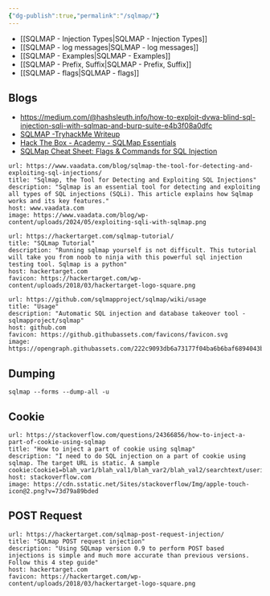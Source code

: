 ```yaml
---
{"dg-publish":true,"permalink":"/sqlmap/"}
---
```


- [[SQLMAP - Injection Types\|SQLMAP - Injection Types]]
- [[SQLMAP - log messages\|SQLMAP - log messages]]
- [[SQLMAP - Examples\|SQLMAP - Examples]]
- [[SQLMAP - Prefix, Suffix\|SQLMAP - Prefix, Suffix]]
- [[SQLMAP - flags\|SQLMAP - flags]]
## Blogs

- https://medium.com/@hashsleuth.info/how-to-exploit-dvwa-blind-sql-injection-sqli-with-sqlmap-and-burp-suite-e4b3f08a0dfc
- [SQLMAP -TryhackMe Writeup](https://www.linkedin.com/pulse/sqlmap-tryhackme-writeup-santosh-kumar-xsrwc)
- [Hack The Box - Academy - SQLMap Essentials](https://www.zwarts-sec.com/posts/Hack-The-Box-SQLMap-Essentials/)
- [SQLMap Cheat Sheet: Flags & Commands for SQL Injection](https://highon.coffee/blog/sqlmap-cheat-sheet/)


```cardlink
url: https://www.vaadata.com/blog/sqlmap-the-tool-for-detecting-and-exploiting-sql-injections/
title: "Sqlmap, the Tool for Detecting and Exploiting SQL Injections"
description: "Sqlmap is an essential tool for detecting and exploiting all types of SQL injections (SQLi). This article explains how Sqlmap works and its key features."
host: www.vaadata.com
image: https://www.vaadata.com/blog/wp-content/uploads/2024/05/exploiting-sqli-with-sqlmap.png
```

```cardlink
url: https://hackertarget.com/sqlmap-tutorial/
title: "SQLmap Tutorial"
description: "Running sqlmap yourself is not difficult. This tutorial will take you from noob to ninja with this powerful sql injection testing tool. Sqlmap is a python"
host: hackertarget.com
favicon: https://hackertarget.com/wp-content/uploads/2018/03/hackertarget-logo-square.png
```


```cardlink
url: https://github.com/sqlmapproject/sqlmap/wiki/usage
title: "Usage"
description: "Automatic SQL injection and database takeover tool - sqlmapproject/sqlmap"
host: github.com
favicon: https://github.githubassets.com/favicons/favicon.svg
image: https://opengraph.githubassets.com/222c9093db6a73177f04ba6b6baf6894043b970407d8a6f5e80802e74d3f3518/sqlmapproject/sqlmap
```

## Dumping 

```
sqlmap --forms --dump-all -u
```



## Cookie


```cardlink
url: https://stackoverflow.com/questions/24366856/how-to-inject-a-part-of-cookie-using-sqlmap
title: "How to inject a part of cookie using sqlmap"
description: "I need to do SQL injection on a part of cookie using sqlmap. The target URL is static. A sample cookie:Cookie1=blah_var1/blah_val1/blah_var2/blah_val2/searchtext/userinput/blah_var3/blah_val3/...."
host: stackoverflow.com
image: https://cdn.sstatic.net/Sites/stackoverflow/Img/apple-touch-icon@2.png?v=73d79a89bded
```


## POST Request


```cardlink
url: https://hackertarget.com/sqlmap-post-request-injection/
title: "SQLmap POST request injection"
description: "Using SQLmap version 0.9 to perform POST based injections is simple and much more accurate than previous versions. Follow this 4 step guide"
host: hackertarget.com
favicon: https://hackertarget.com/wp-content/uploads/2018/03/hackertarget-logo-square.png
```
